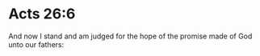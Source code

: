 # Acts 26:6

And now I stand and am judged for the hope of the promise made of God unto our fathers: